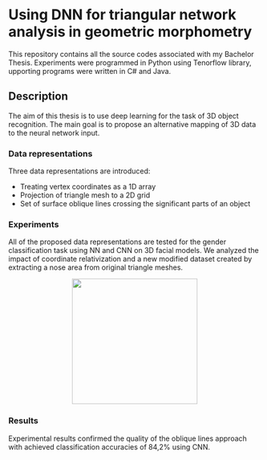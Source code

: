 # Using DNN for triangular network analysis in geometric morphometry

This repository contains all the source codes associated with my Bachelor Thesis. Experiments were programmed in Python using Tenorflow library, upporting programs were written in C# and Java.

## Description
The aim of this thesis is to use deep learning for the task of 3D object recognition. The main goal is to propose an alternative mapping of 3D data to the neural network input. 

### Data representations
Three data representations are introduced:
* Treating vertex coordinates as a 1D array
* Projection of triangle mesh to a 2D grid
* Set of surface oblique lines crossing the significant parts of an object

### Experiments
All of the proposed data representations are tested for the gender classification task using NN and CNN on 3D facial models. We analyzed the impact of coordinate relativization and a new modified dataset created by extracting a nose area from original triangle meshes.

<p align="center">
<img src="https://github.com/gdvorakova/Using-DNN-for-triangular-network-analysis-in-geometric-morphometry/blob/master/lines.png?raw=true" width="250">
</p>

### Results 
Experimental results confirmed the quality of the oblique lines approach with achieved classification accuracies of 84,2% using CNN.
